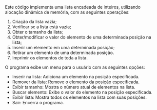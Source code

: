 Este código implementa uma lista encadeada de inteiros, utilizando alocação dinâmica de memória, com as seguintes operações:

1. Criação da lista vazia;
2. Verificar se a lista está vazia;
3. Obter o tamanho da lista;
4. Obter/modificar o valor do elemento de uma determinada posição na lista;
5. Inserir um elemento em uma determinada posição;
6. Retirar um elemento de uma determinada posição.
7. Imprimir os elementos de toda a lista. 

O programa exibe um menu para o usuário com as seguintes opções:

- Inserir na lista: Adiciona um elemento na posição especificada.
- Remover da lista: Remove o elemento da posição especificada.
- Exibir tamanho: Mostra o número atual de elementos na lista.
- Buscar elemento: Exibe o valor do elemento na posição especificada.
- Exibir lista: Mostra todos os elementos na lista com suas posições.
- Sair: Encerra o programa.
